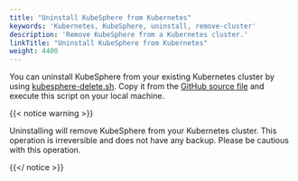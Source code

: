 ```yaml
---
title: "Uninstall KubeSphere from Kubernetes"
keywords: 'Kubernetes, KubeSphere, uninstall, remove-cluster'
description: 'Remove KubeSphere from a Kubernetes cluster.'
linkTitle: "Uninstall KubeSphere from Kubernetes"
weight: 4400
---
```


You can uninstall KubeSphere from your existing Kubernetes cluster by using [kubesphere-delete.sh](https://github.com/kubesphere/ks-installer/blob/release-3.1/scripts/kubesphere-delete.sh). Copy it from the [GitHub source file](https://raw.githubusercontent.com/kubesphere/ks-installer/release-3.1/scripts/kubesphere-delete.sh) and execute this script on your local machine.

{{< notice warning >}}

Uninstalling will remove KubeSphere from your Kubernetes cluster. This operation is irreversible and does not have any backup. Please be cautious with this operation.

{{</ notice >}}